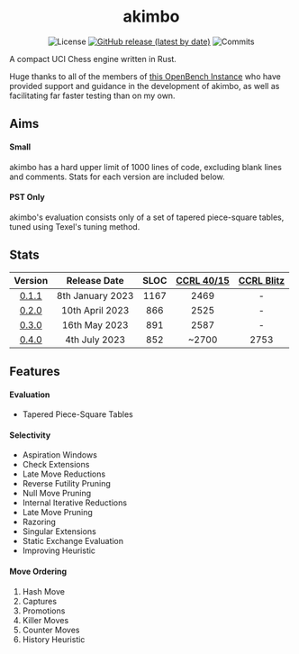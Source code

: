 <div align="center">

# akimbo

![License](https://img.shields.io/github/license/JacquesRW/akimbo?style=for-the-badge)
[![GitHub release (latest by date)](https://img.shields.io/github/v/release/JacquesRW/akimbo?style=for-the-badge)](https://github.com/JacquesRW/akimbo/releases/latest)
![Commits](https://img.shields.io/github/commits-since/JacquesRW/akimbo/latest?style=for-the-badge)

</div>

A compact UCI Chess engine written in Rust.

Huge thanks to all of the members of [this OpenBench Instance](https://chess.swehosting.se/users/) who have provided support and guidance in the development
of akimbo, as well as facilitating far faster testing than on my own.

## Aims

#### Small
akimbo has a hard upper limit of 1000 lines of code, excluding blank lines and comments. Stats for each version are included below.

#### PST Only
akimbo's evaluation consists only of a set of tapered piece-square tables, tuned using Texel's tuning method.

## Stats
|                           Version                                |     Release Date     | SLOC | [CCRL 40/15](https://www.computerchess.org.uk/ccrl/4040/) | [CCRL Blitz](http://ccrl.chessdom.com/ccrl/404/cgi/compare_engines.cgi?class=Single-CPU+engines&only_best_in_class=on&num_best_in_class=1&print=Rating+list&profile_step=50&profile_numbers=1&print=Results+table&print=LOS+table&table_size=100&ct_from_elo=0&ct_to_elo=10000&match_length=30&cross_tables_for_best_versions_only=1&sort_tables=by+rating&diag=0&reference_list=None&recalibrate=no) |
| :---------------------------------------------------------------:|:--------------------:|:----:|:------:|:--:|
| [0.1.1](https://github.com/JacquesRW/akimbo/releases/tag/v0.1.1) |    8th January 2023  | 1167 |  2469  | - |
| [0.2.0](https://github.com/JacquesRW/akimbo/releases/tag/v0.2.0) |   10th   April 2023  |  866 |  2525  | - |
| [0.3.0](https://github.com/JacquesRW/akimbo/releases/tag/v0.3.0) |   16th     May 2023  |  891 |  2587  | - |
| [0.4.0](https://github.com/JacquesRW/akimbo/releases/tag/v0.4.0) |    4th    July 2023  |  852 | ~2700  | 2753 |

## Features

#### Evaluation
- Tapered Piece-Square Tables

#### Selectivity
- Aspiration Windows
- Check Extensions
- Late Move Reductions
- Reverse Futility Pruning
- Null Move Pruning
- Internal Iterative Reductions
- Late Move Pruning
- Razoring
- Singular Extensions
- Static Exchange Evaluation
- Improving Heuristic

#### Move Ordering
1. Hash Move
2. Captures
3. Promotions
4. Killer Moves
5. Counter Moves
6. History Heuristic
